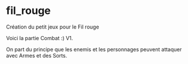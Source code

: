 # fil_rouge
Création du petit jeux pour le Fil rouge

Voici la partie Combat :) V1. 

On part du principe que les enemis et les personnages peuvent attaquer avec Armes et des Sorts. 
